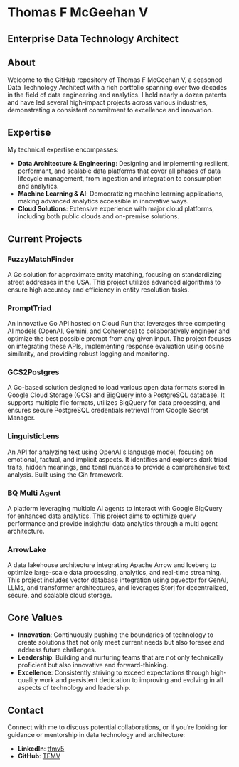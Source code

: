 # Thomas F McGeehan V

## Enterprise Data Technology Architect

## About

Welcome to the GitHub repository of Thomas F McGeehan V, a seasoned Data Technology Architect with a rich portfolio spanning over two decades in the field of data engineering and analytics. I hold nearly a dozen patents and have led several high-impact projects across various industries, demonstrating a consistent commitment to excellence and innovation.

## Expertise

My technical expertise encompasses:

- **Data Architecture & Engineering**: Designing and implementing resilient, performant, and scalable data platforms that cover all phases of data lifecycle management, from ingestion and integration to consumption and analytics.
- **Machine Learning & AI**: Democratizing machine learning applications, making advanced analytics accessible in innovative ways.
- **Cloud Solutions**: Extensive experience with major cloud platforms, including both public clouds and on-premise solutions.

## Current Projects

### FuzzyMatchFinder

A Go solution for approximate entity matching, focusing on standardizing street addresses in the USA. This project utilizes advanced algorithms to ensure high accuracy and efficiency in entity resolution tasks.

### PromptTriad

An innovative Go API hosted on Cloud Run that leverages three competing AI models (OpenAI, Gemini, and Coherence) to collaboratively engineer and optimize the best possible prompt from any given input. The project focuses on integrating these APIs, implementing response evaluation using cosine similarity, and providing robust logging and monitoring.

### GCS2Postgres

A Go-based solution designed to load various open data formats stored in Google Cloud Storage (GCS) and BigQuery into a PostgreSQL database. It supports multiple file formats, utilizes BigQuery for data processing, and ensures secure PostgreSQL credentials retrieval from Google Secret Manager.

### LinguisticLens

An API for analyzing text using OpenAI's language model, focusing on emotional, factual, and implicit aspects. It identifies and explores dark triad traits, hidden meanings, and tonal nuances to provide a comprehensive text analysis. Built using the Gin framework.

### BQ Multi Agent

A platform leveraging multiple AI agents to interact with Google BigQuery for enhanced data analytics. This project aims to optimize query performance and provide insightful data analytics through a multi agent architecture.

### ArrowLake

A data lakehouse architecture integrating Apache Arrow and Iceberg to optimize large-scale data processing, analytics, and real-time streaming. This project includes vector database integration using pgvector for GenAI, LLMs, and transformer architectures, and leverages Storj for decentralized, secure, and scalable cloud storage.

## Core Values

- **Innovation**: Continuously pushing the boundaries of technology to create solutions that not only meet current needs but also foresee and address future challenges.
- **Leadership**: Building and nurturing teams that are not only technically proficient but also innovative and forward-thinking.
- **Excellence**: Consistently striving to exceed expectations through high-quality work and persistent dedication to improving and evolving in all aspects of technology and leadership.

## Contact

Connect with me to discuss potential collaborations, or if you’re looking for guidance or mentorship in data technology and architecture:

- **LinkedIn**: [tfmv5](https://www.linkedin.com/in/tfmv5)
- **GitHub**: [TFMV](https://www.github.com/tfmv)
